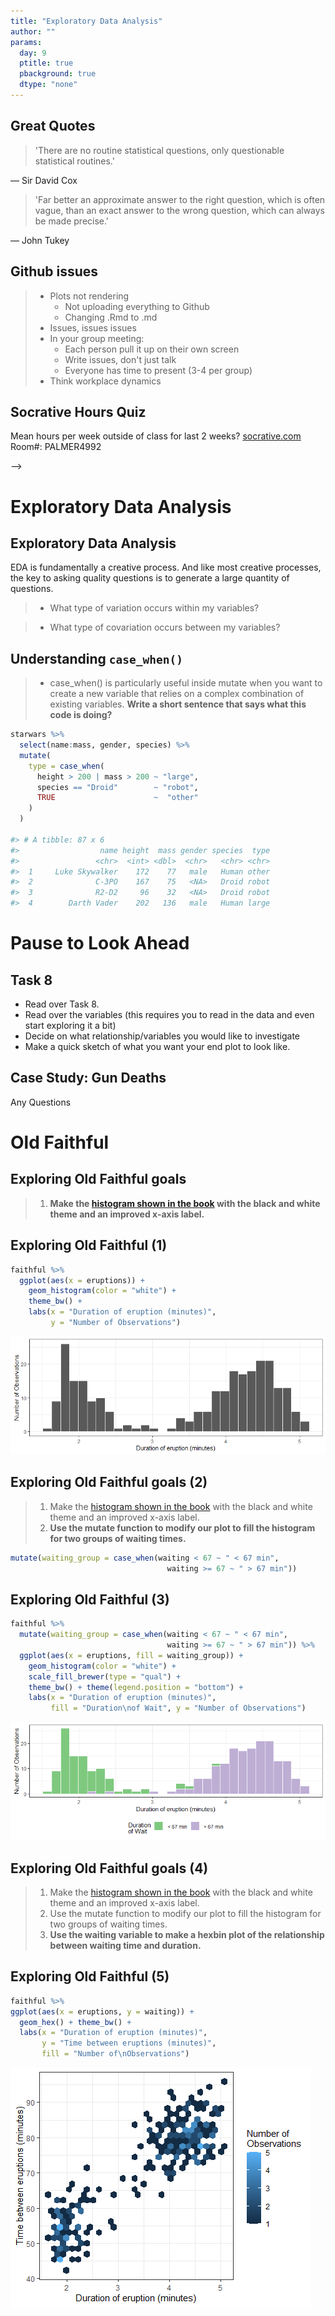 ```yaml
---
title: "Exploratory Data Analysis"
author: ""
params:
  day: 9
  ptitle: true
  pbackground: true
  dtype: "none"
---
```



## Great Quotes

> 'There are no routine statistical questions, only questionable statistical routines.' 

— Sir David Cox

> 'Far better an approximate answer to the right question, which is often vague, than an exact answer to the wrong question, which can always be made precise.'

— John Tukey

## Github issues

> - Plots not rendering
>   - Not uploading everything to Github
>   - Changing .Rmd to .md
> - Issues, issues issues
> - In your group meeting:
>   - Each person pull it up on their own screen
>   - Write issues, don't just talk
>   - Everyone has time to present (3-4 per group)
> - Think workplace dynamics


## Socrative Hours Quiz

Mean hours per week outside of class for last 2 weeks?
[socrative.com](https://socrative.com)
Room#: PALMER4992



<!-- # Being Readings {data-background=#e8d725} -->

<!-- ## Structured Thinking  -->

<!-- > Structured thinking is a process of putting a framework to an unstructured problem. Having a structure not only helps an analyst understand the problem at a macro level, it also helps by identifying areas which require deeper understanding. -->

<!-- ## Structured Thinking (2) -->

<!-- ![](../images/time-required-project-completion.jpg) -->

<!-- **How can these articles help you perform better in this class and your future work?** -->


<!-- ## Hadley on Tidy Data -->

<!-- **Comments from the Tidy paper?** -->

<!-- ## "Happy families are all alike; every unhappy family is unhappy in its own way."  -->

<!-- **-- Leo Tolstoy** -->

<!-- ## "Tidy datasets are all alike, but every messy dataset is messy in its own way."  -->

<!-- **-- Hadley Wickham** -->

<!-- ## "There is one glory of the sun, and another glory of the moon, and another glory of the stars: for one star differeth from another star in glory." -->

<!-- **-- Paul (1 Corinthians 15:41)** -->

<!-- ## Really. How bad can it get? -->

<!-- > * [R for Data Science Case Study](http://r4ds.had.co.nz/tidy-data.html#case-study) -->
<!-- > * [Wrangling Cheat Sheet](https://www.rstudio.com/wp-content/uploads/2015/02/data-wrangling-cheatsheet.pdf) -->
<!-- > * [From a data request](../data/messy_data.xlsx):  -->
<!-- <!-- What is EDA? {data-background=#e8d725} --> -->

<!-- ## Socrative Quiz -->

<!-- > - [Socrative: Exploratory Analysis](https://socrative.com/) -->

# Exploratory Data Analysis

## Exploratory Data Analysis

EDA is fundamentally a creative process. And like most creative processes, the key to asking quality questions is to generate a large quantity of questions.
 
> - What type of variation occurs within my variables?

> - What type of covariation occurs between my variables?

## Understanding `case_when()`


> - case_when() is particularly useful inside mutate when you want to create a new variable that relies on a complex combination of existing variables. **Write a short sentence that says what this code is doing?**



```r
starwars %>%
  select(name:mass, gender, species) %>%
  mutate(
    type = case_when(
      height > 200 | mass > 200 ~ "large",
      species == "Droid"        ~ "robot",
      TRUE                      ~  "other"
    )
  )

#> # A tibble: 87 x 6
#>                  name height  mass gender species  type
#>                 <chr>  <int> <dbl>  <chr>   <chr> <chr>
#>  1     Luke Skywalker    172    77   male   Human other
#>  2              C-3PO    167    75   <NA>   Droid robot
#>  3              R2-D2     96    32   <NA>   Droid robot
#>  4        Darth Vader    202   136   male   Human large
```


# Pause to Look Ahead

## Task 8

- Read over Task 8.
- Read over the variables (this requires you to read in the data and even start exploring it a bit)
- Decide on what relationship/variables you would like to investigate
- Make a quick sketch of what you want your end plot to look like.

## Case Study: Gun Deaths

Any Questions



# Old Faithful

## Exploring Old Faithful goals

> 1. **Make the [histogram shown in the book](http://r4ds.had.co.nz/EDA_files/figure-html/unnamed-chunk-9-1.png) with the black and white theme and an improved x-axis label.**

## Exploring Old Faithful (1)


```r
faithful %>%
  ggplot(aes(x = eruptions)) + 
    geom_histogram(color = "white") +
    theme_bw() +
    labs(x = "Duration of eruption (minutes)", 
         y = "Number of Observations")
```

![](day_8_palmer_files/figure-revealjs/example2-1.png)



## Exploring Old Faithful goals (2)

> 1. Make the [histogram shown in the book](http://r4ds.had.co.nz/EDA_files/figure-html/unnamed-chunk-9-1.png) with the black and white theme and an improved x-axis label.
> 2. **Use the mutate function to modify our plot to fill the histogram for two groups of waiting times.**


```r
mutate(waiting_group = case_when(waiting < 67 ~ " < 67 min",
                                   waiting >= 67 ~ " > 67 min"))
```

## Exploring Old Faithful (3)



```r
faithful %>%
  mutate(waiting_group = case_when(waiting < 67 ~ " < 67 min",
                                   waiting >= 67 ~ " > 67 min")) %>%
  ggplot(aes(x = eruptions, fill = waiting_group)) + 
    geom_histogram(color = "white") +
    scale_fill_brewer(type = "qual") +
    theme_bw() + theme(legend.position = "bottom") +
    labs(x = "Duration of eruption (minutes)", 
         fill = "Duration\nof Wait", y = "Number of Observations")
```

![](day_8_palmer_files/figure-revealjs/thestuf33-1.png)

## Exploring Old Faithful goals (4)

> 1. Make the [histogram shown in the book](http://r4ds.had.co.nz/EDA_files/figure-html/unnamed-chunk-9-1.png) with the black and white theme and an improved x-axis label.
> 2. Use the mutate function to modify our plot to fill the histogram for two groups of waiting times.
> 3. **Use the waiting variable to make a hexbin plot of the relationship between waiting time and duration.**


## Exploring Old Faithful (5)


```r
faithful %>%
ggplot(aes(x = eruptions, y = waiting)) + 
  geom_hex() + theme_bw() +
  labs(x = "Duration of eruption (minutes)", 
       y = "Time between eruptions (minutes)", 
       fill = "Number of\nObservations")
```

![](day_8_palmer_files/figure-revealjs/realldkdjf-1.png)







